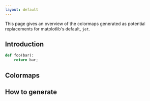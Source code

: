 ```yaml
---
layout: default
---
```


This page gives an overview of the colormaps generated as potential
replacements for matplotlib's default, ``jet``.

## Introduction

```python
def foo(bar):
    return bar;
```
## Colormaps

## How to generate

